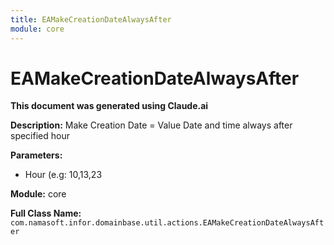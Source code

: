 ```yaml
---
title: EAMakeCreationDateAlwaysAfter
module: core
---
```



<div class='entity-flows'>

# EAMakeCreationDateAlwaysAfter

**This document was generated using Claude.ai**

**Description:** Make Creation Date = Value Date and time always after specified hour

**Parameters:**
- Hour (e.g: 10,13,23

**Module:** core

**Full Class Name:** `com.namasoft.infor.domainbase.util.actions.EAMakeCreationDateAlwaysAfter`


</div>

